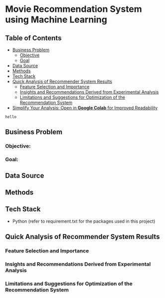# Movie Recommendation System using Machine Learning

## Table of Contents
- [Business Problem](#business-problem)
  * [Objective](#objective)
  * [Goal](#goal)
- [Data Source](#data-source)
- [Methods](#methods)
- [Tech Stack](#tech-stack)
- [Quick Analysis of Recommender System Results](#quick-analysis-of-recommender-system-results)
  * [Feature Selection and Importance](#feature-selection-and-importance)
  * [Insights and Recommendations Derived from Experimental Analysis](#insights-and-recommendations-derived-from-experimental-analysis)
  * [Limitations and Suggestions for Optimization of the Recommendation System](#limitations-and-suggestions-for-optimization-of-the-recommendation-system)
- [Simplify Your Analysis: Open in **Google Colab** for Improved Readability](#simplify-your-analysis-open-in-google-colab-for-improved-readability)


 




`hello`


## Business Problem
### Objective:
### Goal:

## Data Source

## Methods

## Tech Stack
- Python (refer to requirement.txt for the packages used in this project)

## Quick Analysis of Recommender System Results
### Feature Selection and Importance
### Insights and Recommendations Derived from Experimental Analysis
### Limitations and Suggestions for Optimization of the Recommendation System

